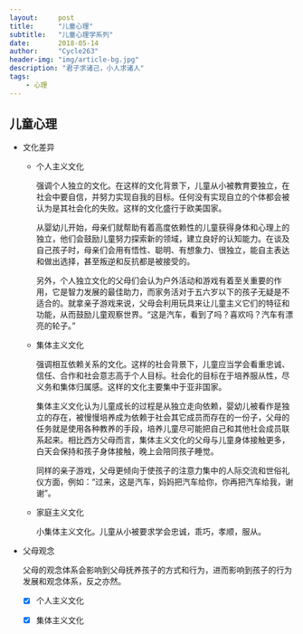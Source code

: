 ```yaml
---
layout:     post
title:      "儿童心理"
subtitle:   "儿童心理学系列"
date:       2018-05-14
author:     "Cycle263"
header-img: "img/article-bg.jpg"
description: "君子求诸己，小人求诸人"
tags:
    - 心理
---
```


## 儿童心理

* 文化差异

  - 个人主义文化

    强调个人独立的文化。在这样的文化背景下，儿童从小被教育要独立，在社会中要自信，并努力实现自我的目标。任何没有实现自立的个体都会被认为是其社会化的失败。这样的文化盛行于欧美国家。

    从婴幼儿开始，母亲们就帮助有着高度依赖性的儿童获得身体和心理上的独立，他们会鼓励儿童努力探索新的领域，建立良好的认知能力。在谈及自己孩子时，母亲们会用有悟性、聪明、有想象力、很独立，能自主表达和做出选择，甚至叛逆和反抗都是被接受的。

    另外，个人独立文化的父母们会认为户外活动和游戏有着至关重要的作用，它是智力发展的最佳助力，而家务活对于五六岁以下的孩子无疑是不适合的。就拿亲子游戏来说，父母会利用玩具来让儿童主义它们的特征和功能，从而鼓励儿童观察世界。“这是汽车，看到了吗？喜欢吗？汽车有漂亮的轮子。”

  - 集体主义文化

    强调相互依赖关系的文化。这样的社会背景下，儿童应当学会看重忠诚、信任、合作和社会意志高于个人目标。社会化的目标在于培养服从性，尽义务和集体归属感。这样的文化主要集中于亚非国家。

    集体主义文化认为儿童成长的过程是从独立走向依赖，婴幼儿被看作是独立的存在，被慢慢培养成为依赖于社会其它成员而存在的一份子，父母的任务就是使用各种教养的手段，培养儿童尽可能把自己和其他社会成员联系起来。相比西方父母而言，集体主义文化的父母与儿童身体接触更多，白天会保持和孩子身体接触，晚上会陪同孩子睡觉。

    同样的亲子游戏，父母更倾向于使孩子的注意力集中的人际交流和世俗礼仪方面，例如：“过来，这是汽车，妈妈把汽车给你，你再把汽车给我，谢谢”。

  - 家庭主义文化

    小集体主义文化。儿童从小被要求学会忠诚，乖巧，孝顺，服从。

* 父母观念

  父母的观念体系会影响到父母抚养孩子的方式和行为，进而影响到孩子的行为发展和观念体系，反之亦然。

  * [x] 个人主义文化

  * [x] 集体主义文化


